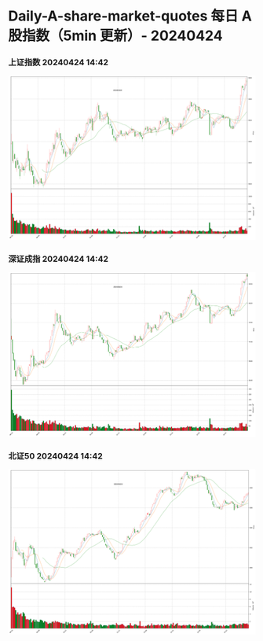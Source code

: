 
# Daily-A-share-market-quotes 每日 A 股指数（5min 更新）- 20240424

### 上证指数 20240424 14:42
![](./fig/2024/4/20240424-sh000001.png)

### 深证成指 20240424 14:42
![](./fig/2024/4/20240424-sz399001.png)

### 北证50 20240424 14:42
![](./fig/2024/4/20240424-bj899050.png)
